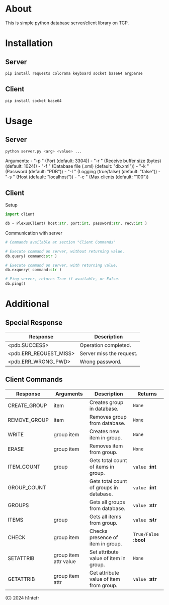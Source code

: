 # About

This is simple python database server/client library on TCP.

# Installation

## Server

```bash
pip install requests colorama keyboard socket base64 argparse
```

## Client

```bash
pip install socket base64
```
# Usage

## Server

```bash
python server.py <arg> <value> ...
```

Arguments:
	- "-p <port>" (Port (default: 3304))
	- "-r <recv>" (Receive buffer size (bytes) (default: 1024))
	- "-f <file>" (Database file (.xml) (default: "db.xml"))
	- "-k <pwd>" (Password (default: "PDB"))
	- "-l <bool>" (Logging (true/false) (default: "false"))
	- "-s <host>" (Host (default: "localhost"))
	- "-c <max>" (Max clients (default: "100"))

## Client

Setup

```python
import client

db = PlexusClient( host:str, port:int, password:str, recv:int )
```

Communication with server

```python
# Commands available at section "Client Commands"

# Execute command on server, without returning value. 
db.query( command:str )

# Execute command on server, with returning value.
db.exquery( command:str )

# Ping server, returns True if available, or False.
db.ping()
```


# Additional

## Special Response

| Response                     | Description                |
| ---------------------------- | -------------------------- |
| <pdb.SUCCESS>                | Operation completed. 		|
| <pdb.ERR_REQUEST_MISS>       | Server miss the request.   |
| <pdb.ERR_WRONG_PWD>          | Wrong password.            |


## Client Commands

| Response        | Arguments              | Description                                | Returns				   |
| --------------- | ---------------------- | ------------------------------------------ | ------------------------ |
| CREATE_GROUP    | item                   | Creates group in database.                 | `None`
| REMOVE_GROUP    | item                   | Removes group from database.               | `None`
| WRITE           | group item             | Creates new item in group.                 | `None`
| ERASE           | group item             | Removes item from group.                   | `None`
| ITEM_COUNT      | group                  | Gets total count of items in group.        | `value `**:int**
| GROUP_COUNT     |                        | Gets total count of groups in database.    | `value `**:int**
| GROUPS		  |                        | Gets all groups from database.             | `value `**:str**
| ITEMS           | group                  | Gets all items from group.                 | `value `**:str**
| CHECK           | group item             | Checks presence of item in group.          | `True/False `**:bool**
| SETATTRIB       | group item attr value  | Set attribute value of item in group.      | `None`
| GETATTRIB       | group item attr        | Get attribute value of item from group.    | `value `**:str**


(C) 2024 h1ntefr
